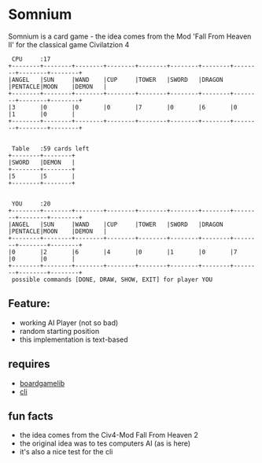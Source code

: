 # Somnium
Somnium is a card game - the idea comes from the Mod 'Fall From Heaven II' for the classical game Civilatzion 4

```
 CPU     :17
+--------+--------+--------+--------+--------+--------+--------+--------+--------+--------+
|ANGEL   |SUN     |WAND    |CUP     |TOWER   |SWORD   |DRAGON  |PENTACLE|MOON    |DEMON   |
+--------+--------+--------+--------+--------+--------+--------+--------+--------+--------+
|3       |0       |0       |0       |7       |0       |6       |0       |1       |0       |
+--------+--------+--------+--------+--------+--------+--------+--------+--------+--------+


 Table   :59 cards left
+--------+--------+
|SWORD   |DEMON   |
+--------+--------+
|5       |5       |
+--------+--------+


 YOU     :20
+--------+--------+--------+--------+--------+--------+--------+--------+--------+--------+
|ANGEL   |SUN     |WAND    |CUP     |TOWER   |SWORD   |DRAGON  |PENTACLE|MOON    |DEMON   |
+--------+--------+--------+--------+--------+--------+--------+--------+--------+--------+
|0       |2       |6       |4       |0       |1       |0       |7       |0       |0       |
+--------+--------+--------+--------+--------+--------+--------+--------+--------+--------+
 possible commands [DONE, DRAW, SHOW, EXIT] for player YOU
```

## Feature:
 * working AI Player (not so bad)
 * random starting position
 * this implementation is text-based

## requires 
 * [boardgamelib](https://github.com/martinFrank/boardgamelib)
 * [cli](https://github.com/martinFrank/commandLineInterface)

## fun facts
 * the idea comes from the Civ4-Mod Fall From Heaven 2
 * the original idea was to tes computers AI (as is here)
 * it's also a nice test for the cli